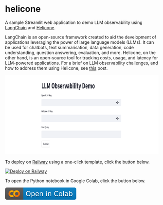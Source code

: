 # helicone
A sample Streamlit web application to demo LLM observability using [LangChain](https://langchain.readthedocs.io/en/latest) and [Helicone](https://www.helicone.ai).

LangChain is an open-source framework created to aid the development of applications leveraging the power of large language models (LLMs). It can be used for chatbots, text summarisation, data generation, code understanding, question answering, evaluation, and more. Helicone, on the other hand, is an open-source tool for tracking costs, usage, and latency for LLM-powered applications. For a brief on LLM observability challenges, and how to address them using Helicone, see [this](https://alphasec.io/open-source-llm-observability-with-helicone) post. 

<img src="./helicone.png" alt="helicone" height="260"/>

To deploy on [Railway](https://railway.app/?referralCode=alphasec) using a one-click template, click the button below.

[![Deploy on Railway](https://railway.app/button.svg)](https://railway.app/new/template/zu7Q6k?referralCode=alphasec)

To open the Python notebook in Google Colab, click the button below.

[![Open In Colab](colab.svg)](https://colab.research.google.com/github/alphasecio/helicone/blob/main/helicone.ipynb)
